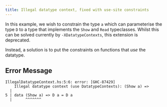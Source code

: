 ```yaml
---
title: Illegal datatype context, fixed with use-site constraints
---
```


In this example, we wish to constrain the type `a` which can parameterise the type `D` to a type that implements the `Show` and `Read` typeclasses. Whilst this can be solved currently by `-XDatatypeContexts`, this extension is deprecated.

Instead, a solution is to put the constraints on functions that *use* the datatype.

## Error Message
```
IllegalDatatypeContext.hs:5:6: error: [GHC-87429]
    Illegal datatype context (use DatatypeContexts): (Show a) =>
  |
5 | data (Show a) => D a = D a
  |      ^^^^^^^
```